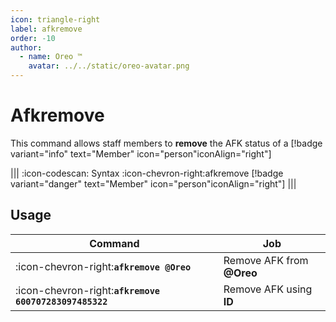 ```yaml
---
icon: triangle-right
label: afkremove
order: -10
author:
  - name: Oreo ™
    avatar: ../../static/oreo-avatar.png
---
```


# Afkremove

This command allows staff members to **remove** the AFK status of a [!badge variant="info" text="Member" icon="person"iconAlign="right"]

||| :icon-codescan: Syntax
:icon-chevron-right:afkremove [!badge variant="danger" text="Member" icon="person"iconAlign="right"]
|||

## Usage

| Command                                                | Job                       |
| ------------------------------------------------------ | ------------------------- |
| :icon-chevron-right:**`afkremove @Oreo`**              | Remove AFK from **@Oreo** |
| :icon-chevron-right:**`afkremove 600707283097485322`** | Remove AFK using **ID**   |
